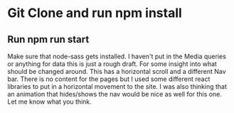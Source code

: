 # Git Clone and run npm install

## Run npm run start

Make sure that node-sass gets installed. I haven't put in the Media queries or anything for data this is just a rough draft. For some insight into what should be changed around. This has a horizontal scroll and a different Nav bar. There is no content for the pages but I used some different react libraries to put in a horizontal movement to the site. I was also thinking that an animation that hides/shows the nav would be nice as well for this one. Let me know what you think.
